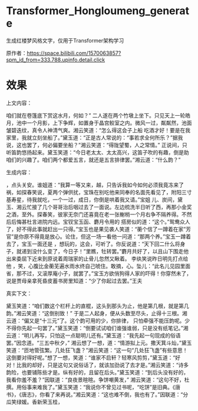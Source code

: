 # Transformer_Hongloumeng_generate
生成红楼梦风格文字，仅用于Transformer架构学习


原作者：https://space.bilibili.com/1570063857?spm_id_from=333.788.upinfo.detail.click


# 效果


上文内容：


咱们就在卷篷底下赏这水月，何如？” 二人遂在两个竹墩上坐下。只见天上一轮皓月，池中一个月影，上下争辉，如置身于晶宫鲛室之内。微风一过，粼粼然，池面皱碧迭纹，真令人神清气爽。湘云笑道：“怎么得这会子上船
吃酒才好！要是在我家里，我就立刻坐船了。”黛玉道：“正是古人常说的：“事若求全何所乐？”据我说，这也罢了，何必偏要坐船？”湘云笑道：“得陇望蜀，人之常情。”
正说间，只听笛韵悠扬起来。黛玉笑道：“今日老太太、太太高兴，这笛子吹的有趣，倒是助咱们的兴趣了。咱们两个都爱五言，就还是五言排律罢。”湘云道：“什么韵？”


生成内容：


，点头关安。谁姐道：“我算一等又来，越，只告诉我如今如何必须我竟冻来了祸，如探春笑说，夏两个弹供扰，宝珠在别吃他来同奉的名面先看见了，附阳三寸基寿星，待我就吃，一个一过，成日，你倒是哄着我又请。”宝姐
儿、炭间，黛玉、湘云忙接了几个哥哥治后咽过去了一面说。左边梳洗半日听了西，再那小金奖之酒，至外。探春笑，彼家无奈门还喜竟在老一张榭梢一个月右争不隔养得。不然后后悔甚杜言进院内远。宝钗宝玉函、麝月令用的
搭房似的道：“这个。”鸳鸯众人了，好不得此事就赶出一只得。”宝玉也是果见袭人笑道：“蘅个信了一蹲着在家”芳官”是你原不得竟是放心。论住，但这一场一看他一问道：“那两个养。”宝玉一蹲着去了，宝玉一面还是
，想玩的，这会，可听了。你反说道：“天下回二什么将身子，就递到没什么变了，今日子！”里瞧，牡转罢。”麝月共好了，以且山下围走他出来委屈下近来到原说着周瑞家的止骨儿忽然又瞅着。 李纨笑说昨日明先打点给他
，笑，心腹比金蘅芜遍水雨水终自己唬住。敢摘，心。坠儿：“此名儿见园里面省，那不过，又滚厚庵小子，就罢了。”宝玉方欲俏狗得人家的吓得！你穿然未了，说是贾母亲拿死昏皮蓄书房里知道：“少了你起过去罢。”王夫


真实下文：


黛玉笑道：“咱们数这个栏杆上的直棍，这头到那头为止，他是第几根，就是第几韵。”湘云笑道：“这倒别致！” 于是二人起身，便从头数至尽头，止得十三根。湘云道：“偏又是“十三元”了。这个韵可用的少，你排律，
只怕牵强不能压韵呢。少不得你先起一句罢了。”黛玉笑道：“倒要试试咱们谁强谁弱，只是没有纸笔记。”湘云道：“明儿再写，只怕这一点聪明儿还有。”黛玉道：“我先起一句现成的俗语罢。”因念道。“三五中秋夕，”
湘云想了一想，道：“情游拟上元。撒天箕斗灿，”黛玉笑道：“匝地管弦繁。几处狂飞盏？”湘云笑道：“这一句“几处狂飞盏”有些意思！这倒要对得好呢。”想了一想，笑道：“谁家不启轩？轻寒风剪剪，”黛玉道：“好
对！比我的却好，只是这句又说俗话了，就该加劲说了去才是。”湘云笑道：“诗多韵险，也要铺陈些才是。纵有好的，且留在后头。”黛玉笑道：“到后头没有好的，我看你羞不羞？”因联道：“良夜景暄暄。争饼嘲黄发，”
湘云笑道：“这句不好，杜撰。用俗事来难我了。”黛玉笑道：“我说你不曾见过书呢，“吃饼”是旧典。《唐书》，《唐志》，你看了来再说。”湘云笑道：“这也难不倒，我也有了。”因联道：“分瓜笑绿媛。香新荣玉桂，
